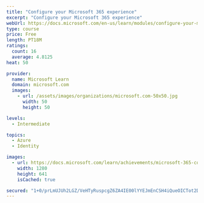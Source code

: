 ```yaml
---
title: "Configure your Microsoft 365 experience"
excerpt: "Configure your Microsoft 365 experience"
webUrl: https://docs.microsoft.com/en-us/learn/modules/configure-your-microsoft-365-experience/
type: course
price: Free
length: PT18M
ratings:
  count: 16
  average: 4.8125
heat: 50

provider:
  name: Microsoft Learn
  domain: microsoft.com
  images:
    - url: /assets/images/organizations/microsoft.com-50x50.jpg
      width: 50
      height: 50

levels:
  - Intermediate

topics:
  - Azure
  - Identity

images:
  - url: https://docs.microsoft.com/learn/achievements/microsoft-365-configure-experience-social.png
    width: 1280
    height: 641
    isCached: true

secured: "1+0/prLmUJUh2LGZ/VeHTyRuspcgZ6ZA4IE00lYYEJmEnCSH4iQueOICTot2DNlRjFaQX9dUXRdvqMFN6t5wzhIbr4FroEplU4WFC3T+JZX2GC0nrAKeVk2m2KkL9tekkGC2nZrGBlz5mT92j7uqVVQOXd1xVQ7DmekrW4j8u2RVYmvmErF9Iu5Xd9xGizGMsw7BPXPUWV9ava+aiYpqQKFPqjgm1diZNNqn+c4fOJuLf2BfztKlzmCjpaZqGJRfQvekjbHNZ9cQy51JJNRbQrpqyJUG0oEiiJyfd0jKVG2GqifWse4JGlZEt9sXPNwfSektten7X2iTj94zO+9bt8E2A6g0xN+dbyTidqoiXQqBNXu5z/hJYwfpTqbcx/1M2Ohs5gbb0BaBg9YzVfC7OCQBdxyNDk+lejD1zPNU2x8=;xfnphW3OOHFw7WW7L9ZmJA=="
---
```


